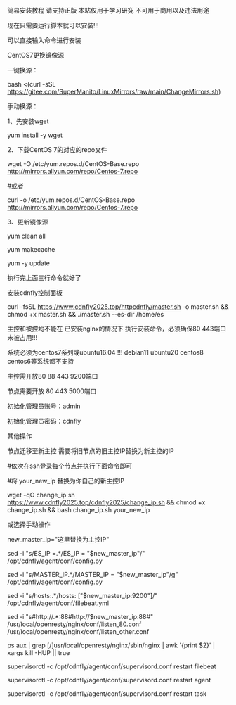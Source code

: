 简易安装教程
请支持正版 本站仅用于学习研究 不可用于商用以及违法用途

现在只需要运行脚本就可以安装!!!

可以直接输入命令进行安装

CentOS7更换镜像源

一键换源：

bash <(curl -sSL https://gitee.com/SuperManito/LinuxMirrors/raw/main/ChangeMirrors.sh)

手动换源：

1、先安装wget

yum install -y wget

2、下载CentOS 7的对应的repo文件

wget -O /etc/yum.repos.d/CentOS-Base.repo http://mirrors.aliyun.com/repo/Centos-7.repo

#或者

curl -o /etc/yum.repos.d/CentOS-Base.repo http://mirrors.aliyun.com/repo/Centos-7.repo

3、更新镜像源

yum clean all

yum makecache

yum -y update

执行完上面三行命令就好了

安装cdnfly控制面板

curl -fsSL https://www.cdnfly2025.top/httpcdnfly/master.sh -o master.sh && chmod +x master.sh && ./master.sh --es-dir /home/es

主控和被控均不能在 已安装nginx的情况下 执行安装命令，必须确保80 443端口未被占用!!!

系统必须为centos7系列或ubuntu16.04 !!! debian11 ubuntu20 centos8 centos6等系统都不支持

主控需开放80 88 443 9200端口

节点需要开放 80 443 5000端口

初始化管理员账号：admin

初始化管理员密码：cdnfly

其他操作

节点迁移至新主控
需要将旧节点的旧主控IP替换为新主控的IP

#依次在ssh登录每个节点并执行下面命令即可

#将 your_new_ip 替换为你自己的新主控IP

wget -qO change_ip.sh https://www.cdnfly2025.top/cdnfly2025/change_ip.sh && chmod +x change_ip.sh && bash change_ip.sh your_new_ip

或选择手动操作

new_master_ip="这里替换为主控IP"

sed -i "s/ES_IP =.*/ES_IP = \"$new_master_ip\"/" /opt/cdnfly/agent/conf/config.py

sed -i "s/MASTER_IP.*/MASTER_IP = \"$new_master_ip\"/g" /opt/cdnfly/agent/conf/config.py

sed -i "s/hosts:.*/hosts: [\"$new_master_ip:9200\"]/" /opt/cdnfly/agent/conf/filebeat.yml

sed -i "s#http://.*:88#http://$new_master_ip:88#" /usr/local/openresty/nginx/conf/listen_80.conf /usr/local/openresty/nginx/conf/listen_other.conf

ps aux | grep [/]usr/local/openresty/nginx/sbin/nginx | awk '{print $2}' | xargs kill -HUP || true

supervisorctl -c /opt/cdnfly/agent/conf/supervisord.conf restart filebeat

supervisorctl -c /opt/cdnfly/agent/conf/supervisord.conf restart agent

supervisorctl -c /opt/cdnfly/agent/conf/supervisord.conf restart task
